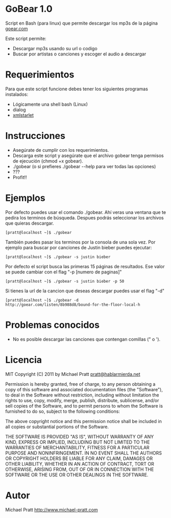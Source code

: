 GoBear 1.0
==========
Script en Bash (para linux) que permite descargar los mp3s de la página [goear.com](http://www.goear.com)

Este script permite:

- Descargar mp3s usando su url o codigo
- Buscar por artistas o canciones y escoger el audio a descargar

Requerimientos
==============
Para que este script funcione debes tener los siguientes programas instalados:

- Lógicamente una shell bash (Linux)
- dialog
- [xmlstarlet](http://xmlstar.sourceforge.net/)

Instrucciones
=============
- Asegúrate de cumplir con los requerimientos.
- Descarga este script y asegúrate que el archivo gobear tenga permisos de ejecución (chmod +x gobear).
- ./gobear (o si prefieres ./gobear --help para ver todas las opciones)
- ???
- Profit!!

Ejemplos
========
Por defecto puedes usar el comando ./gobear. Ahí veras una ventana que te pedira los terminos de búsqueda.
Despues podrás seleccionar los archivos que quieras descargar.

	[pratt@localhost ~]$ ./gobear

También puedes pasar los terminos por la consola de una sola vez. Por ejemplo para buscar por canciones de
Justin bieber puedes ejecutar:

	[pratt@localhost ~]$ ./gobear -s justin bieber

Por defecto el script busca las primeras 15 páginas de resultados. Ese valor se puede cambiar con el flag "-p [numero de paginas]"

	[pratt@localhost ~]$ ./gobear -s justin bieber -p 50

Si tienes la url de la cancion que deseas descargar puedes usar el flag "-d"

	[pratt@localhost ~]$ ./gobear -d http://goear.com/listen/8b988d8/bound-for-the-floor-local-h

Problemas conocidos
===================
- No es posible descargar las canciones que contengan comillas (" o ').

Licencia
========
MIT
Copyright (C) 2011 by Michael Pratt <pratt@hablarmierda.net>

Permission is hereby granted, free of charge, to any person obtaining a copy
of this software and associated documentation files (the "Software"), to deal
in the Software without restriction, including without limitation the rights
to use, copy, modify, merge, publish, distribute, sublicense, and/or sell
copies of the Software, and to permit persons to whom the Software is
furnished to do so, subject to the following conditions:

The above copyright notice and this permission notice shall be included in
all copies or substantial portions of the Software.

THE SOFTWARE IS PROVIDED "AS IS", WITHOUT WARRANTY OF ANY KIND, EXPRESS OR
IMPLIED, INCLUDING BUT NOT LIMITED TO THE WARRANTIES OF MERCHANTABILITY,
FITNESS FOR A PARTICULAR PURPOSE AND NONINFRINGEMENT. IN NO EVENT SHALL THE
AUTHORS OR COPYRIGHT HOLDERS BE LIABLE FOR ANY CLAIM, DAMAGES OR OTHER
LIABILITY, WHETHER IN AN ACTION OF CONTRACT, TORT OR OTHERWISE, ARISING FROM,
OUT OF OR IN CONNECTION WITH THE SOFTWARE OR THE USE OR OTHER DEALINGS IN
THE SOFTWARE.

Autor
=====

Michael Pratt
http://www.michael-pratt.com